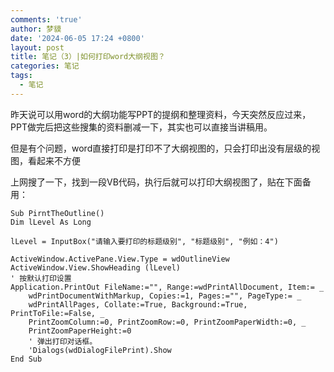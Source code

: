 ```yaml
---
comments: 'true'
author: 梦貘
date: '2024-06-05 17:24 +0800'
layout: post
title: 笔记（3）|如何打印word大纲视图？
categories: 笔记
tags:
  - 笔记
---
```

昨天说可以用word的大纲功能写PPT的提纲和整理资料，今天突然反应过来，PPT做完后把这些搜集的资料删减一下，其实也可以直接当讲稿用。

但是有个问题，word直接打印是打印不了大纲视图的，只会打印出没有层级的视图，看起来不方便

上网搜了一下，找到一段VB代码，执行后就可以打印大纲视图了，贴在下面备用：

```
Sub PirntTheOutline()
Dim lLevel As Long

lLevel = InputBox("请输入要打印的标题级别", "标题级别", "例如：4")

ActiveWindow.ActivePane.View.Type = wdOutlineView
ActiveWindow.View.ShowHeading (lLevel)
' 按默认打印设置
Application.PrintOut FileName:="", Range:=wdPrintAllDocument, Item:= _
    wdPrintDocumentWithMarkup, Copies:=1, Pages:="", PageType:= _
    wdPrintAllPages, Collate:=True, Background:=True, PrintToFile:=False, _
    PrintZoomColumn:=0, PrintZoomRow:=0, PrintZoomPaperWidth:=0, _
    PrintZoomPaperHeight:=0
    ' 弹出打印对话框。
    'Dialogs(wdDialogFilePrint).Show
End Sub
```
